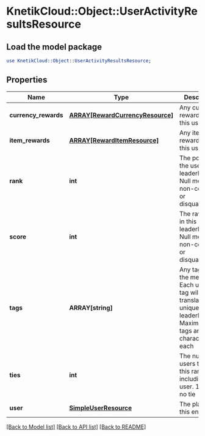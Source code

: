 # KnetikCloud::Object::UserActivityResultsResource

## Load the model package
```perl
use KnetikCloud::Object::UserActivityResultsResource;
```

## Properties
Name | Type | Description | Notes
------------ | ------------- | ------------- | -------------
**currency_rewards** | [**ARRAY[RewardCurrencyResource]**](RewardCurrencyResource.md) | Any currency rewarded to this user | [optional] 
**item_rewards** | [**ARRAY[RewardItemResource]**](RewardItemResource.md) | Any items rewarded to this user | [optional] 
**rank** | **int** | The position of the user in the leaderboard. Null means non-compete or disqualification | [optional] 
**score** | **int** | The raw score in this leaderboard. Null means non-compete or disqualification | [optional] 
**tags** | **ARRAY[string]** | Any tags for the metric. Each unique tag will translate into a unique leaderboard. Maximum 5 tags and 50 characters each | [optional] 
**ties** | **int** | The number of users tied at this rank, including this user. 1 means no tie | [optional] 
**user** | [**SimpleUserResource**](SimpleUserResource.md) | The player for this entry | 

[[Back to Model list]](../README.md#documentation-for-models) [[Back to API list]](../README.md#documentation-for-api-endpoints) [[Back to README]](../README.md)


